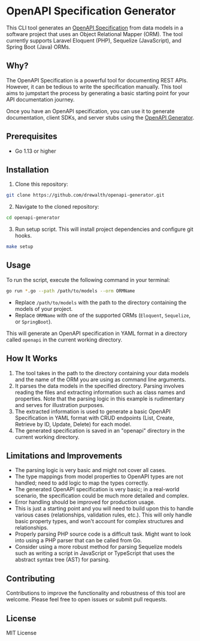 # OpenAPI Specification Generator

This CLI tool generates an [OpenAPI Specification](https://swagger.io/specification/) from data models in a software project that uses an Object Relational
Mapper (ORM). The tool currently supports Laravel Eloquent (PHP), Sequelize (JavaScript), and Spring Boot (Java) ORMs.

## Why?

The OpenAPI Specification is a powerful tool for documenting REST APIs. However, it can be tedious to write the
specification manually. This tool aims to jumpstart the process by generating a basic starting point for your 
API documentation journey.

Once you have an OpenAPI specification, you can use it to generate documentation, client SDKs, and server stubs using
the [OpenAPI Generator](https://openapi-generator.tech/).

## Prerequisites

- Go 1.13 or higher

## Installation

1. Clone this repository:

```bash
git clone https://github.com/drewalth/openapi-generator.git
```

2. Navigate to the cloned repository:

```bash
cd openapi-generator
```

3. Run setup script. This will install project dependencies and configure git hooks.

```bash
make setup
```

## Usage

To run the script, execute the following command in your terminal:

```bash
go run *.go --path /path/to/models --orm ORMName
```

- Replace `/path/to/models` with the path to the directory containing the models of your project.
- Replace `ORMName` with one of the supported ORMs (`Eloquent`, `Sequelize`, or `SpringBoot`).

This will generate an OpenAPI specification in YAML format in a directory called `openapi` in the current working
directory.

## How It Works

1. The tool takes in the path to the directory containing your data models and the name of the ORM you are using as
   command line arguments.
2. It parses the data models in the specified directory. Parsing involves reading the files and extracting information
   such as class names and properties. Note that the parsing logic in this example is rudimentary and serves for
   illustration purposes.
3. The extracted information is used to generate a basic OpenAPI Specification in YAML format with CRUD endpoints (List,
   Create, Retrieve by ID, Update, Delete) for each model.
4. The generated specification is saved in an "openapi" directory in the current working directory.

## Limitations and Improvements

- The parsing logic is very basic and might not cover all cases.
- The type mappings from model properties to OpenAPI types are not handled; need to add logic to map the types
  correctly.
- The generated OpenAPI specification is very basic; in a real-world scenario, the specification could be much more
  detailed and complex.
- Error handling should be improved for production usage.
- This is just a starting point and you will need to build upon this to handle various cases (relationships, validation
  rules, etc.). This will only handle basic property types, and won't account for complex structures and relationships.
- Properly parsing PHP source code is a difficult task. Might want to look into using a PHP parser that can be called
  from Go.
- Consider using a more robust method for parsing Sequelize models such as writing a script in JavaScript or TypeScript
  that uses the abstract syntax tree (AST) for parsing.

## Contributing

Contributions to improve the functionality and robustness of this tool are welcome. Please feel free to open issues or
submit pull requests.

## License

MIT License
